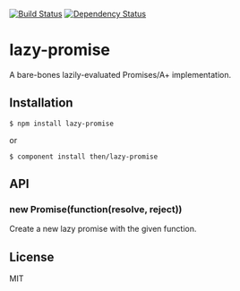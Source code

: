 [![Build Status](https://travis-ci.org/then/lazy-promise.png?branch=master)](https://travis-ci.org/then/lazy-promise)
[![Dependency Status](https://gemnasium.com/then/lazy-promise.png)](https://gemnasium.com/then/lazy-promise)

# lazy-promise

  A bare-bones lazily-evaluated Promises/A+ implementation.

## Installation

    $ npm install lazy-promise

  or

    $ component install then/lazy-promise

## API

### new Promise(function(resolve, reject))

  Create a new lazy promise with the given function.

## License

  MIT

